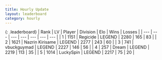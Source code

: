 ```yaml
---
title: Hourly Update
layout: leaderboard
category: hourly
---
```


{: .leaderboard}
| Rank | LV | Player | Division | Elo | Wins | Losses |
| --- | --- | --- | --- | --- | --- | --- |
| <span data-change="0">1</span> | 1151 | <span title="ID: 353063">Regicide</span> | LEGEND | <span data-change="0">2280</span> | <span data-change="0">165</span> | <span data-change="0">83</span> |
| <span data-change="0">2</span> | 1621 | <span title="ID: 315148">Nazrin Kirisame</span> | LEGEND | <span data-change="0">2277</span> | <span data-change="0">243</span> | <span data-change="0">60</span> |
| <span data-change="1">3</span> | 741 | <span title="ID: 418052">vbuckguymad</span> | LEGEND | <span data-change="0">2227</span> | <span data-change="0">146</span> | <span data-change="0">56</span> |
| <span data-change="-1">4</span> | 257 | <span title="ID: 573202">Dream</span> | LEGEND | <span data-change="-9">2219</span> | <span data-change="1">113</span> | <span data-change="1">35</span> |
| <span data-change="1">5</span> | 1014 | <span title="ID: 498412">LuckySpin</span> | LEGEND | <span data-change="0">2217</span> | <span data-change="0">75</span> | <span data-change="0">20</span> |